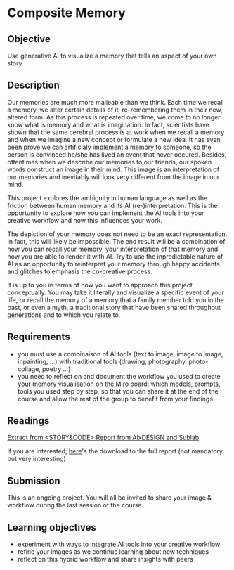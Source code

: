 # Composite Memory

## Objective

Use generative AI to visualize a memory that tells an aspect of your own story.

## Description

Our memories are much more malleable than we think. Each time we recall a memory, we alter certain details of it, re-remembering them in their new, altered form. As this process is repeated over time, we come to no longer know what is memory and what is imagination. In fact, scientists have shown that the same cerebral process is at work when we recall a memory and when we imagine a new concept or formulate a new idea. It has even been prove we can artificialy implement a memory to someone, so the person is convinced he/she has lived an event that never occured. Besides, oftentimes when we describe our memories to our friends, our spoken words construct an image in their mind. This image is an interpretation of our memories and inevitably will look very different from the image in our mind.

This project explores the ambiguity in human language as well as the friction between human memory and its AI (re-)interpretation. This is the opportunity to explore how you can implement the AI tools into your creative workflow and how this influences your work.

The depiction of your memory does not need to be an exact representation. In fact, this will likely be impossible. The end result will be a combination of how you can recall your memory, your interpretation of that memory and how you are able to render it with AI. Try to use the inpredictable nature of AI as an opportunity to reinterpret your memory through happy accidents and glitches to emphasis the co-creative process.

It is up to you in terms of how you want to approach this project conceptually. You may take it literally and visualize a specific event of your life, or recall the memory of a memory that a family member told you in the past, or even a myth, a traditional story that have been shared throughout generations and to which you relate to.

## Requirements

- you must use a combinaison of AI tools (text to image, image to image, inpainting, ...) with traditional tools (drawing, photography, photo-collage, poetry ...)
- you need to reflect on and document the workflow you used to create your memory visualisation on the Miro board: which models, prompts, tools you used step by step, so that you can share it at the end of the course and allow the rest of the group to benefit from your findings

## Readings

[Extract from <STORY&CODE> Report from AIxDESIGN and Sublab](https://drive.google.com/file/d/15IEUnpPzFovpjQwbFeKWYpcQ5bnZFD_p/view?usp=drive_link)

If you are interested, [here](https://aixdesign.co/blog/ai-animation)'s the download to the full report (not mandatory but very interesting)

## Submission

This is an ongoing project. You will all be invited to share your image & workflow during the last session of the course.

## Learning objectives

- experiment with ways to integrate AI tools into your creative workflow
- refine your images as we continue learning about new techniques
- reflect on this hybrid workflow and share insights with peers
